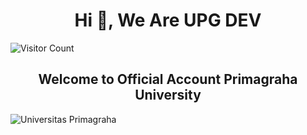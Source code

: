 <h1 align="center">Hi 👋, We Are UPG DEV</h1>

![Visitor Count](https://visitor-badge.glitch.me/badge?page_id=UPG-DEV-APPLICATION.https://github.com/UPG-DEV-APPLICATION/)


<h2 align="center">Welcome to Official Account Primagraha University</h2>

![Universitas Primagraha](https://lh3.googleusercontent.com/p/AF1QipNyu8vjTnVMh5mYiEa0qwBl8EFNXE5PGqId5TRP=s680-w680-h510)

